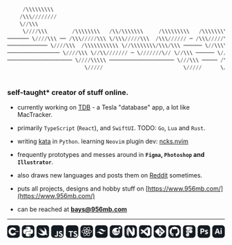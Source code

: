 ```python
     /\\\\\\\\\                                                                                            
    /\\\////////                                                                                           
    \//\\\                                                                                                 
     \////\\\        /\\\\\\\\   /\\/\\\\\\\     /\\\\\\\\\   /\\\\\\\\\     /\\\\\\\\\\\\\                
─────── \////\\\ ── /\\\/////\\\ \/\\\/////\\\  /\\\////// ─ /\\\/////\\\ ─ /\\\/////////\\\ ──────────────
───────────── \////\\\  /\\\\\\\\\\\ \//\\\\\\\\/\\\/\\\ ────── \//\\\\\\\\/\\\ \/\\\ ───── \/\\\ ─────────
───────────────── \////\\\ \//\\/////// ─ \///////\// \//\\\ ────── \///////\// ─ \//\\\ ──── /\\\ ────────
───────────────────── \////\\\\\ ───────────────────── \///\\\ ───── /\\\/\\\\\\ ── \///\\\\\\\\\/ ────────
                         \/////                          \/////      \///\\\\\\       \/////////           
                                                                         \/////                            
```

<h3 align="left">self-taught* creator of stuff online.</h3>

- currently working on [TDB](https://www.tdb.fyi/) - a Tesla "database" app, a lot like MacTracker.

- primarily `TypeScript` (`React`), and `SwiftUI`. TODO: `Go`, `Lua` and `Rust`.

- writing [kata](https://github.com/956MB/Kata) in `Python`. learning `Neovim` plugin dev: [ncks.nvim](https://github.com/956MB/ncks.nvim)

- frequently prototypes and messes around in **`Figma`, `Photoshop` and `Illustrator`**.

- also draws new languages and posts them on [Reddit](https://www.reddit.com/user/bauera5) sometimes.

- puts all projects, designs and hobby stuff on [https://www.956mb.com/](https://www.956mb.com/)

- can be reached at **bays@956mb.com**

---

![icons](./icons-grey.svg)
